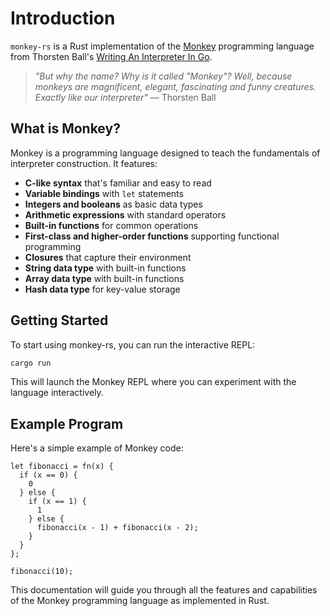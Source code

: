 # Introduction

`monkey-rs` is a Rust implementation of the [Monkey](https://monkeylang.org/)
programming language from Thorsten Ball's
[Writing An Interpreter In Go](https://interpreterbook.com/).

> _"But why the name? Why is it called "Monkey"? Well, because monkeys are
> magnificent, elegant, fascinating and funny creatures. Exactly like our
> interpreter"_ — Thorsten Ball

## What is Monkey?

Monkey is a programming language designed to teach the fundamentals of interpreter construction. It features:

- **C-like syntax** that's familiar and easy to read
- **Variable bindings** with `let` statements
- **Integers and booleans** as basic data types
- **Arithmetic expressions** with standard operators
- **Built-in functions** for common operations
- **First-class and higher-order functions** supporting functional programming
- **Closures** that capture their environment
- **String data type** with built-in functions
- **Array data type** with built-in functions
- **Hash data type** for key-value storage

## Getting Started

To start using monkey-rs, you can run the interactive REPL:

```bash
cargo run
```

This will launch the Monkey REPL where you can experiment with the language interactively.

## Example Program

Here's a simple example of Monkey code:

```monkey
let fibonacci = fn(x) {
  if (x == 0) {
    0
  } else {
    if (x == 1) {
      1
    } else {
      fibonacci(x - 1) + fibonacci(x - 2);
    }
  }
};

fibonacci(10);
```

This documentation will guide you through all the features and capabilities of the Monkey programming language as implemented in Rust.
